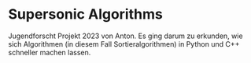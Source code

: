 # Supersonic Algorithms

Jugendforscht Projekt 2023 von Anton. Es ging darum zu erkunden, wie sich Algorithmen (in diesem Fall Sortieralgorithmen)
in Python und C++ schneller machen lassen. 
